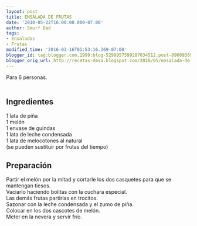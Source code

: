 ```yaml
---
layout: post
title: ENSALADA DE FRUTAS
date: '2010-05-22T16:00:00.000-07:00'
author: Smurf Dad
tags:
- Ensaladas
- Frutas
modified_time: '2016-03-16T01:53:16.369-07:00'
blogger_id: tag:blogger.com,1999:blog-5299957599287034512.post-8960938927083127515
blogger_orig_url: http://recetas-desa.blogspot.com/2010/05/ensalada-de-frutas.html
---
```


Para 6 personas.<br /><a name='more'></a><br /><h2>Ingredientes</h2><p>1 lata de pi&ntilde;a<br />1 mel&oacute;n<br />1 envase de guindas<br />1 lata de leche condensada<br />1 lata de melocotones al natural<br />(se pueden sustituir por frutas del tiempo)</p><h2>Preparaci&oacute;n</h2><p>Partir el mel&oacute;n por la mitad y cortarle los dos casquetes para que se mantengan tiesos.<br />Vaciarlo haciendo bolitas con la cuchara especial.<br />Las dem&aacute;s frutas partirlas en trocitos.<br />Sazonar con la leche condensada y el zumo de pi&ntilde;a.<br />Colocar en los dos cascotes de mel&oacute;n.<br />Meter en la nevera y servir fr&iacute;o.</p>